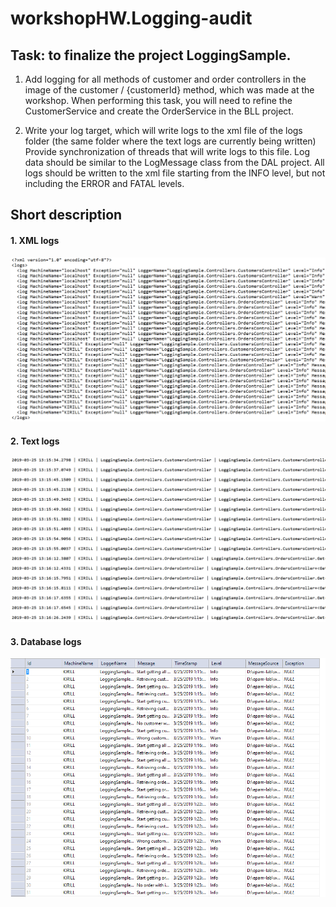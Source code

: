 # workshopHW.Logging-audit

## Task: to finalize the project LoggingSample.

1) Add logging for all methods of customer and order controllers in the image of the customer / {customerId} method, which was made at the workshop.
When performing this task, you will need to refine the CustomerService and create the OrderService in the BLL project.

2) Write your log target, which will write logs to the xml file of the logs folder (the same folder where the text logs are currently being written)
Provide synchronization of threads that will write logs to this file.
Log data should be similar to the LogMessage class from the DAL project.
All logs should be written to the xml file starting from the INFO level, but not including the ERROR and FATAL levels.

## Short description

#### 1. XML logs

![Screenshot](xml.png)

#### 2. Text logs

![Screenshot](textfile.png)

#### 3. Database logs

![Screenshot](database.png)